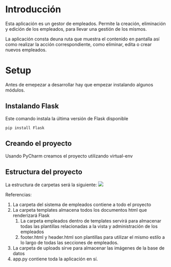 # Introducción

Esta aplicación es un gestor de empleados. Permite la creación, eliminación y edición de los empleados, para llevar una gestión de los mismos.

La aplicación consta deuna ruta que muestra el contenido en pantalla así como realizar la acción correspondiente, como eliminar, edita o crear nuevos empleados.

# **Setup**

Antes de emepezar a desarrollar hay que empezar instalando algunos módulos.

## **Instalando Flask**

Este comando instala la última versión de Flask disponible
```
pip install Flask
```

## **Creando el proyecto** 

Usando PyCharm creamos el proyecto utilizando virtual-env

## Estructura del proyecto

La estructura de carpetas será la siguiente:
![](/CURD%201.0/src/Estructura_de_archivos.jpg)

Referencias:
1. La carpeta del sistema de empleados contiene a todo el proyecto
2. La carpeta templates almacena todos los documentos html que renderizará Flask
   1. La carpeta empleados dentro de templates servirá para almacenar todas las plantillas relacionadas a la vista y administración de los empleados
   2. footer.html y header.html son plantillas para utilizar el mismo estilo a lo largo de todas las secciones de empleados.
3. La carpeta de uploads sirve para almacenar las imágenes de la base de datos
4. app.py contiene toda la aplicación en sí.

